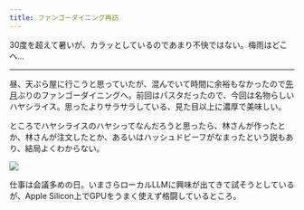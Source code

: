 ```yaml
---
title: ファンゴーダイニング再訪
---
```


30度を超えて暑いが、カラッとしているのであまり不快ではない。梅雨はどこへ...

---

昼、天ぷら屋に行こうと思っていたが、混んでいて時間に余裕もなかったので[先月](/articles/20240515)ぶりのファンゴーダイニングへ。前回はパスタだったので、今回は名物らしいハヤシライス。思ったよりサラサラしている、見た目以上に濃厚で美味しい。

ところでハヤシライスのハヤシってなんだろうと思ったら、林さんが作ったとか、林さんが注文したとか、あるいはハッシュドビーフがなまったという説もあり、結局よくわからない。

![](https://photos.apkas.net/medium/202406/20240619-132135.webp)

仕事は会議多めの日。いまさらローカルLLMに興味が出てきて試そうとしているが、Apple Silicon上でGPUをうまく使えず格闘しているところ。
